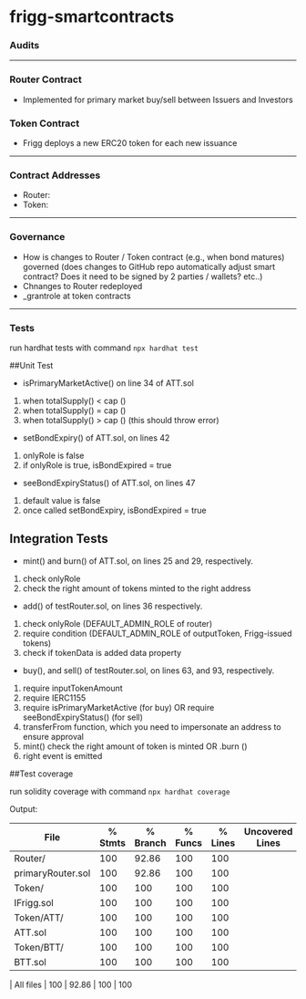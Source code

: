 # frigg-smartcontracts

### Audits
<TBD>

----
### Router Contract
- Implemented for primary market buy/sell between Issuers and Investors

### Token Contract
- Frigg deploys a new ERC20 token for each new issuance

----
### Contract Addresses
- Router: <tbd>
- Token: <tbd>

----
### Governance
- How is changes to Router / Token contract (e.g., when bond matures) governed (does changes to GitHub repo automatically adjust smart contract? Does it need to be signed by 2 parties / wallets? etc..)
- Chnanges to Router redeployed
- _grantrole at token contracts 

---
### Tests

run hardhat tests with command ```npx hardhat test```

##Unit Test
- isPrimaryMarketActive() on line 34 of ATT.sol

1. when totalSupply() < cap ()
2. when totalSupply() = cap ()
3. when totalSupply() > cap () (this should throw error)

- setBondExpiry() of ATT.sol, on lines 42

1. onlyRole is false
2. if onlyRole is true, isBondExpired = true

- seeBondExpiryStatus() of ATT.sol, on lines 47

1. default value is false
2. once called setBondExpiry, isBondExpired = true

## Integration Tests

- mint() and burn() of ATT.sol, on lines 25 and 29, respectively.

1. check onlyRole
2. check the right amount of tokens minted to the right address

- add() of testRouter.sol, on lines 36 respectively.

1. check onlyRole (DEFAULT_ADMIN_ROLE of router)
2. require condition (DEFAULT_ADMIN_ROLE of outputToken, Frigg-issued tokens)
3. check if tokenData is added data property

- buy(), and sell() of testRouter.sol, on lines 63, and 93, respectively.

1. require inputTokenAmount
2. require IERC1155
3. require isPrimaryMarketActive (for buy) OR require seeBondExpiryStatus() (for sell)
4. transferFrom function, which you need to impersonate an address to ensure approval
5. mint() check the right amount of token is minted OR .burn ()
6. right event is emitted

##Test coverage

run solidity coverage with command ```npx hardhat coverage```

Output: 

File                |  % Stmts | % Branch |  % Funcs |  % Lines |Uncovered Lines |
--------------------|----------|----------|----------|----------|----------------|
 Router/            |      100 |    92.86 |      100 |      100 |                |
  primaryRouter.sol |      100 |    92.86 |      100 |      100 |                |
 Token/             |      100 |      100 |      100 |      100 |                |
  IFrigg.sol        |      100 |      100 |      100 |      100 |                |
 Token/ATT/         |      100 |      100 |      100 |      100 |                |
  ATT.sol           |      100 |      100 |      100 |      100 |                |
 Token/BTT/         |      100 |      100 |      100 |      100 |                |
  BTT.sol           |      100 |      100 |      100 |      100 |                |
|
All files           |      100 |    92.86 |      100 |      100 
